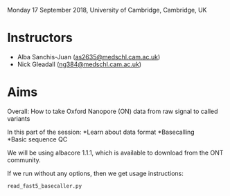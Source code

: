 
Monday 17 September 2018, University of Cambridge, Cambridge, UK

# Instructors

  * Alba Sanchis-Juan (as2635@medschl.cam.ac.uk) 
  * Nick Gleadall (ng384@medschl.cam.ac.uk) 
  
# Aims

  Overall: How to take Oxford Nanopore (ON) data from raw signal to called variants
  
  In this part of the session: 
    *Learn about data format 
    *Basecalling  
    *Basic sequence QC 

  
  
  
  
  
  
  
  
  
  
  
  
  
  
  
We will be using albacore 1.1.1, which is available to download from the ONT community.

If we run without any options, then we get usage instructions:

```sh
read_fast5_basecaller.py
```
  

